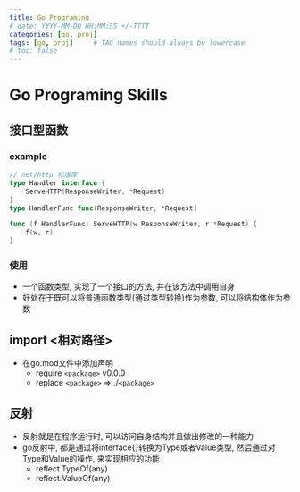 ```yaml
---
title: Go Programing
# date: YYYY-MM-DD HH:MM:SS +/-TTTT
categories: [go, proj]
tags: [go, proj]     # TAG names should always be lowercase
# toc: false
---
```


# Go Programing Skills

## 接口型函数
### example
```go
// net/http 标准库
type Handler interface {
	ServeHTTP(ResponseWriter, *Request)
}
type HandlerFunc func(ResponseWriter, *Request)

func (f HandlerFunc) ServeHTTP(w ResponseWriter, r *Request) {
	f(w, r)
}
```

### 使用
- 一个函数类型, 实现了一个接口的方法, 并在该方法中调用自身
- 好处在于既可以将普通函数类型(通过类型转换)作为参数, 可以将结构体作为参数

## import <相对路径>
- 在go.mod文件中添加声明
  - require `<package>` v0.0.0
  - replace `<package>` => ./`<package>`

## 反射
- 反射就是在程序运行时, 可以访问自身结构并且做出修改的一种能力
- go反射中, 都是通过将interface{}转换为Type或者Value类型, 然后通过对Type和Value的操作, 来实现相应的功能
  - reflect.TypeOf(any)
  - reflect.ValueOf(any)